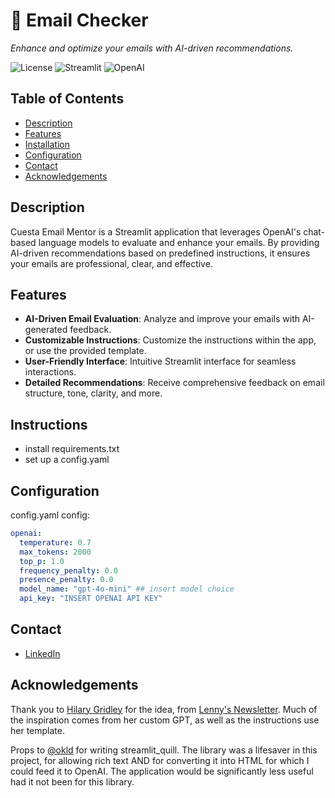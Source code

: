 # 📧 Email Checker
*Enhance and optimize your emails with AI-driven recommendations.*

![License](https://img.shields.io/badge/license-MIT-blue.svg)
![Streamlit](https://img.shields.io/badge/Powered_by-Streamlit-green.svg)
![OpenAI](https://img.shields.io/badge/Powered_by-OpenAI-blue.svg)

## Table of Contents

- [Description](#description)
- [Features](#features)
- [Installation](#installation)
- [Configuration](#configuration)
- [Contact](#contact)
- [Acknowledgements](#acknowledgements)

## Description

Cuesta Email Mentor is a Streamlit application that leverages OpenAI's chat-based language models to evaluate and enhance your emails. By providing AI-driven recommendations based on predefined instructions, it ensures your emails are professional, clear, and effective.

## Features

- **AI-Driven Email Evaluation**: Analyze and improve your emails with AI-generated feedback.
- **Customizable Instructions**: Customize the instructions within the app, or use the provided template.
- **User-Friendly Interface**: Intuitive Streamlit interface for seamless interactions.
- **Detailed Recommendations**: Receive comprehensive feedback on email structure, tone, clarity, and more.

## Instructions
 - install requirements.txt
 - set up a config.yaml

## Configuration

config.yaml config:
```yaml
openai:
  temperature: 0.7
  max_tokens: 2000
  top_p: 1.0
  frequency_penalty: 0.0
  presence_penalty: 0.0
  model_name: "gpt-4o-mini" ## insert model choice
  api_key: "INSERT OPENAI API KEY"
```

## Contact
 - [LinkedIn](https://www.linkedin.com/in/wongmarcus/)

## Acknowledgements

Thank you to [Hilary Gridley](https://hils.substack.com/) for the idea, from [Lenny's Newsletter](https://www.lennysnewsletter.com/p/how-to-become-a-supermanager-with).  Much of the inspiration comes from her custom GPT, as well as the instructions use her template. 

Props to [@okld](https://github.com/okld/streamlit-quill) for writing streamlit_quill.  The library was a lifesaver in this project, for allowing rich text AND for converting it into HTML for which I could feed it to OpenAI.  The application would be significantly less useful had it not been for this library. 
